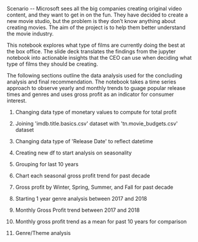 

Scenario -- Microsoft sees all the big companies creating original video content, and they want to get in on the fun. They have decided to create a new movie studio, but the problem is they don’t know anything about creating movies. The aim of the project is to help them better understand the movie industry.

This notebook explores what type of films are currently doing the best at the box office. The slide deck translates the findings from the jupyter notebook into actionable insights that the CEO can use when deciding what type of films they should be creating.

The following sections outline the data analysis used for the concluding analysis and final recommendation. The notebook takes a time series approach to observe yearly and monthly trends to guage popular release times and genres and uses gross profit as an indicator for consumer interest. 

1. Changing data type of monetary values to compute for total profit 

2. Joining 'imdb.title.basics.csv' dataset with 'tn.movie_budgets.csv' dataset

3. Changing data type of 'Release Date' to reflect datetime

4. Creating new df to start analysis on seasonality

5. Grouping for last 10 years

6. Chart each seasonal gross profit trend for past decade

7. Gross profit by Winter, Spring, Summer, and Fall for past decade

8. Starting 1 year genre analysis between 2017 and 2018

9. Monthly Gross Profit trend between 2017 and 2018

10. Monthly gross profit trend as a mean for past 10 years for comparison 

11. Genre/Theme analysis
